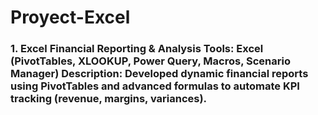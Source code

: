 # Proyect-Excel
### 1. Excel Financial Reporting &amp; Analysis   **Tools:** Excel (PivotTables, XLOOKUP, Power Query, Macros, Scenario Manager)   **Description:** Developed dynamic financial reports using PivotTables and advanced formulas to automate KPI tracking (revenue, margins, variances). 
